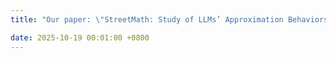 ```yaml
---
title: "Our paper: \"StreetMath: Study of LLMs’ Approximation Behaviors\" is accepted by Neurips Math AI Workshop! It receives 7, 7, 9 rating"

date: 2025-10-19 00:01:00 +0800
---
```

